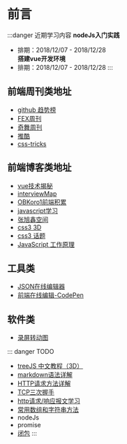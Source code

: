 # 前言
:::danger 近期学习内容
**nodeJs入门实践**
* 排期：2018/12/07 - 2018/12/28  
**搭建vue开发环境**
* 排期：2018/12/07 - 2018/12/28
:::

## 前端周刊类地址
  * [github 趋势榜](https://github.com/trending/javascript?since=daily)
  * [FEX周刊](http://fex.baidu.com/)
  * [奇舞周刊](https://weekly.75team.com/)  
  * [推酷](https://www.tuicool.com/mags)  
  * [css-tricks](https://css-tricks.com/)

## 前端博客类地址
* [vue技术揭秘](https://ustbhuangyi.github.io/vue-analysis/reactive/)
* [interviewMap](https://yuchengkai.cn/docs/zh/frontend/#%E5%86%85%E7%BD%AE%E7%B1%BB%E5%9E%8B)
* [OBKoro1前端积累](http://obkoro1.com/web_accumulate/accumulate/#%E5%89%8D%E7%AB%AF%E7%A7%AF%E7%B4%AF)
* [javascript学习](https://developer.mozilla.org/zh-CN/docs/Web/JavaScript/Reference/Classes)  
* [张旭鑫空间](https://www.zhangxinxu.com/wordpress/2018/12/css-position-sticky/)
* [css3 3D](https://github.com/chokcoco/css3-)
* [css3 话题](https://github.com/chokcoco/iCSS)
* [JavaScript 工作原理](https://segmentfault.com/u/troland)

## 工具类
* [JSON在线编辑器](https://www.qqe2.com/)
* [前端在线编辑-CodePen](https://codepen.io/dashboard/)

## 软件类
* [录屏转动图](https://github.com/MY729/blog/raw/gh-pages/tools/GifCam.zip)

::: danger TODO
  * [treeJS 中文教程（3D）](http://techbrood.com/threejs/docs/#%E4%BD%BF%E7%94%A8%E6%8C%87%E5%8D%97/%E5%85%A5%E9%97%A8%E4%BB%8B%E7%BB%8D/%E5%88%9B%E5%BB%BA%E4%B8%80%E4%B8%AA%E5%9C%BA%E6%99%AF(Scene))
  *  [markdown语法详解](https://localhost:7729/blog/article/markdown%E8%AF%AD%E6%B3%95%E8%AF%A6%E8%A7%A3.html)
  *  [HTTP请求方法详解](http://localhost:7729/blog/internetwork/HTTP%E8%AF%B7%E6%B1%82%E6%96%B9%E6%B3%95%E8%AF%A6%E8%A7%A3.html)  
  * [TCP三次握手](http://localhost:7729/blog/internetwork/TCP%E4%B8%89%E6%AC%A1%E6%8F%A1%E6%89%8B.html)  
  * [http请求/响应报文学习](http://localhost:7729/blog/internetwork/http%E8%AF%B7%E6%B1%82%E5%92%8C%E5%93%8D%E5%BA%94%E6%8A%A5%E6%96%87%E7%BB%93%E6%9E%84.html)
  * [常用数组和字符串方法](http://localhost:7729/blog/accumulate/JavaScript/%E5%B8%B8%E7%94%A8%E6%95%B0%E7%BB%84%E5%92%8C%E5%AD%97%E7%AC%A6%E4%B8%B2%E6%96%B9%E6%B3%95.html)  
  * nodeJs
  * promise
  * [闭包](http://localhost:7729/blog/books/javascript%E8%AE%BE%E8%AE%A1%E6%A8%A1%E5%BC%8F%E4%B8%8E%E5%BC%80%E5%8F%91%E5%AE%9E%E8%B7%B5/%E7%AC%AC%E4%B8%80%E9%83%A8%E5%88%86-%E5%9F%BA%E7%A1%80%E7%9F%A5%E8%AF%86.html#this%E3%80%81call%E3%80%81apply)
:::

